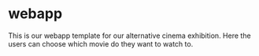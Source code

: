 # webapp
This is our webapp template for our alternative cinema exhibition. Here the users can choose which movie do they want to watch to.
